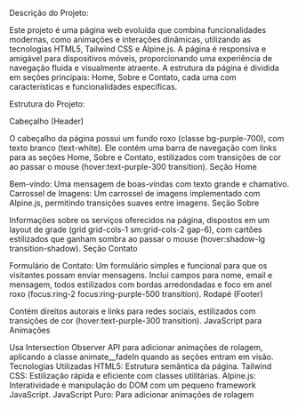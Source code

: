 Descrição do Projeto:

Este projeto é uma página web evoluída que combina funcionalidades modernas, como animações e interações dinâmicas, utilizando as tecnologias HTML5, Tailwind CSS e Alpine.js. A página é responsiva e amigável para dispositivos móveis, proporcionando uma experiência de navegação fluida e visualmente atraente. A estrutura da página é dividida em seções principais: Home, Sobre e Contato, cada uma com características e funcionalidades específicas.

Estrutura do Projeto:

Cabeçalho (Header)

O cabeçalho da página possui um fundo roxo (classe bg-purple-700), com texto branco (text-white). Ele contém uma barra de navegação com links para as seções Home, Sobre e Contato, estilizados com transições de cor ao passar o mouse (hover:text-purple-300 transition).
Seção Home

Bem-vindo: Uma mensagem de boas-vindas com texto grande e chamativo.
Carrossel de Imagens: Um carrossel de imagens implementado com Alpine.js, permitindo transições suaves entre imagens.
Seção Sobre

Informações sobre os serviços oferecidos na página, dispostos em um layout de grade (grid grid-cols-1 sm:grid-cols-2 gap-6), com cartões estilizados que ganham sombra ao passar o mouse (hover:shadow-lg transition-shadow).
Seção Contato

Formulário de Contato: Um formulário simples e funcional para que os visitantes possam enviar mensagens. Inclui campos para nome, email e mensagem, todos estilizados com bordas arredondadas e foco em anel roxo (focus:ring-2 focus:ring-purple-500 transition).
Rodapé (Footer)

Contém direitos autorais e links para redes sociais, estilizados com transições de cor (hover:text-purple-300 transition).
JavaScript para Animações

Usa Intersection Observer API para adicionar animações de rolagem, aplicando a classe animate__fadeIn quando as seções entram em visão.
Tecnologias Utilizadas
HTML5: Estrutura semântica da página.
Tailwind CSS: Estilização rápida e eficiente com classes utilitárias.
Alpine.js: Interatividade e manipulação do DOM com um pequeno framework JavaScript.
JavaScript Puro: Para adicionar animações de rolagem
